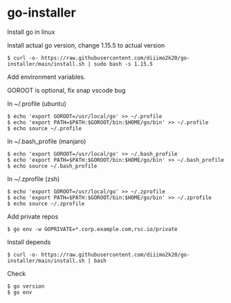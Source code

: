 # go-installer
Install go in linux

Install actual go version, change 1.15.5 to actual version 
    
    $ curl -o- https://raw.githubusercontent.com/diiimo2k20/go-installer/main/install.sh | sudo bash -s 1.15.5

Add environment variables.

GOROOT is optional, fix snap vscode bug

In  ~/.profile (ubuntu)

    $ echo 'export GOROOT=/usr/local/go' >> ~/.profile 
    $ echo 'export PATH=$PATH:$GOROOT/bin:$HOME/go/bin' >> ~/.profile
    $ echo source ~/.profile

In  ~/.bash_profile (manjaro)

    $ echo 'export GOROOT=/usr/local/go' >> ~/.bash_profile 
    $ echo 'export PATH=$PATH:$GOROOT/bin:$HOME/go/bin' >> ~/.bash_profile
    $ echo source ~/.bash_profile

In  ~/.zprofile (zsh)

    $ echo 'export GOROOT=/usr/local/go' >> ~/.zprofile
    $ echo 'export PATH=$PATH:$GOROOT/bin:$HOME/go/bin' >> ~/.zprofile
    $ echo source ~/.zprofile
    
Add private repos

    $ go env -w GOPRIVATE=*.corp.example.com,rsc.io/private

Install depends

    $ curl -o- https://raw.githubusercontent.com/diiimo2k20/go-installer/main/install.sh | bash

Check 

    $ go version
    $ go env
